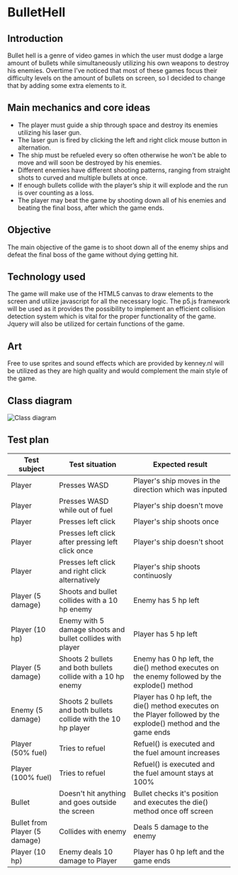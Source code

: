 # BulletHell
## Introduction
Bullet hell is a genre of video games in which the user must dodge a large amount of bullets while simultaneously utilizing his own weapons to destroy his enemies. Overtime I’ve noticed that most of these games focus their difficulty levels on the amount of bullets on screen, so I decided to change that by adding some extra elements to it.

## Main mechanics and core ideas
* The player must guide a ship through space and destroy its enemies utilizing his laser gun.
* The laser gun is fired by clicking the left and right click mouse button in alternation.
* The ship must be refueled every so often otherwise he won't be able to move and will soon be destroyed by his enemies.
* Different enemies have different shooting patterns, ranging from straight shots to curved and multiple bullets at once.
* If enough bullets collide with the player’s ship it will explode and the run is over counting as a loss.
* The player may beat the game by shooting down all of his enemies and beating the final boss, after which the game ends.

## Objective
The main objective of the game is to shoot down all of the enemy ships and defeat the final boss of the game without dying getting hit.

## Technology used
The game will make use of the HTML5 canvas to draw elements to the screen and utilize javascript for all the necessary logic. The p5.js framework will be used as it provides the possibility to implement an efficient collision detection system which is vital for the proper functionality of the game. Jquery will also be utilized for certain functions of the game.

## Art
Free to use sprites and sound effects which are provided by kenney.nl will be utilized as they are high quality and would complement the main style of the game.

## Class diagram
![Class diagram](https://i.imgur.com/N4IYhJ7.png)

## Test plan

| Test subject | Test situation | Expected result |
| --- | --- | --- |
| Player | Presses WASD | Player's ship moves in the direction which was inputed |
| Player | Presses WASD while out of fuel | Player's ship doesn't move |
| Player | Presses left click | Player's ship shoots once |
| Player | Presses left click after pressing left click once | Player's ship doesn't shoot |
| Player | Presses left click and right click alternatively | Player's ship shoots continuosly |
| Player (5 damage) | Shoots and bullet collides with a 10 hp enemy | Enemy has 5 hp left |
| Player (10 hp) | Enemy with 5 damage shoots and bullet collides with player | Player has 5 hp left |
| Player (5 damage) | Shoots 2 bullets and both bullets collide with a 10 hp enemy | Enemy has 0 hp left, the die() method executes on the enemy followed by the explode() method |
| Enemy (5 damage) | Shoots 2 bullets and both bullets collide with the 10 hp player | Player has 0 hp left, the die() method executes on the Player followed by the explode() method and the game ends|
| Player (50% fuel) | Tries to refuel | Refuel() is executed and the fuel amount increases |
| Player (100% fuel) | Tries to refuel | Refuel() is executed and the fuel amount stays at 100% |
| Bullet | Doesn't hit anything and goes outside the screen | Bullet checks it's position and executes the die() method once off screen |
| Bullet from Player (5 damage) | Collides with enemy | Deals 5 damage to the enemy |
| Player (10 hp) | Enemy deals 10 damage to Player | Player has 0 hp left and the game ends |
